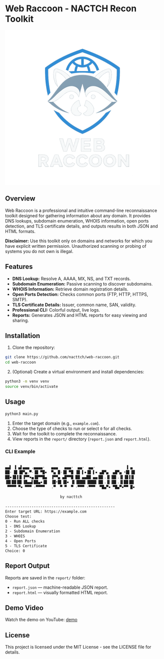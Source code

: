 # Web Raccoon - NACTCH Recon Toolkit

![Web Raccoon](logo.png)

## Overview

Web Raccoon is a professional and intuitive command-line reconnaissance toolkit designed for gathering information about any domain. It provides DNS lookups, subdomain enumeration, WHOIS information, open ports detection, and TLS certificate details, and outputs results in both JSON and HTML formats.

**Disclaimer:** Use this toolkit only on domains and networks for which you have explicit written permission. Unauthorized scanning or probing of systems you do not own is illegal.

## Features

* **DNS Lookup:** Resolve A, AAAA, MX, NS, and TXT records.
* **Subdomain Enumeration:** Passive scanning to discover subdomains.
* **WHOIS Information:** Retrieve domain registration details.
* **Open Ports Detection:** Checks common ports (FTP, HTTP, HTTPS, SMTP).
* **TLS Certificate Details:** Issuer, common name, SAN, validity.
* **Professional CLI:** Colorful output, live logs.
* **Reports:** Generates JSON and HTML reports for easy viewing and sharing.

## Installation

1. Clone the repository:

```bash
git clone https://github.com/nacttch/web-raccoon.git
cd web-raccoon
```

2. (Optional) Create a virtual environment and install dependencies:

```bash
python3 -m venv venv
source venv/bin/activate
```

## Usage

```bash
python3 main.py
```

1. Enter the target domain (e.g., `example.com`).
2. Choose the type of checks to run or select `0` for all checks.
3. Wait for the toolkit to complete the reconnaissance.
4. View reports in the `report/` directory (`report.json` and `report.html`).

### CLI Example

```

▄▄▌ ▐ ▄▌▄▄▄ .▄▄▄▄·   ▄▄▄   ▄▄▄·  ▄▄·  ▄▄·              ▐ ▄ 
██· █▌▐█▀▄.▀·▐█ ▀█▪  ▀▄ █·▐█ ▀█ ▐█ ▌▪▐█ ▌▪ ▄█▀▄  ▄█▀▄ •█▌▐█
██▪▐█▐▐▌▐▀▀▪▄▐█▀▀█▄  ▐▀▀▄ ▄█▀▀█ ██ ▄▄██ ▄▄▐█▌.▐▌▐█▌.▐▌▐█▐▐▌
▐█▌██▐█▌▐█▄▄▌██▄▪▐█  ▐█•█▌▐█▪ ▐▌▐███▌▐███▌▐█▌.▐▌▐█▌.▐▌██▐█▌
 ▀▀▀▀ ▀▪ ▀▀▀ ·▀▀▀▀   .▀  ▀ ▀  ▀ ·▀▀▀ ·▀▀▀  ▀█▄▀▪ ▀█▄▀▪▀▀ █▪

                         by nacttch

--------------------------------------------------
Enter target URL: https://example.com
Choose test:
0 - Run ALL checks
1 - DNS Lookup
2 - Subdomain Enumeration
3 - WHOIS
4 - Open Ports
5 - TLS Certificate
Choice: 0
```

## Report Output

Reports are saved in the `report/` folder:

* `report.json` — machine-readable JSON report.
* `report.html` — visually formatted HTML report.

## Demo Video

Watch the demo on YouTube: [demo](https://youtu.be/mA0hDI1m2Ac?si=YANMA3gdOy8UEQhj)

## License

This project is licensed under the MIT License - see the LICENSE file for details.

